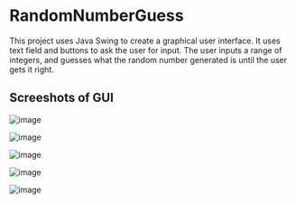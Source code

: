# RandomNumberGuess

This project uses Java Swing to create a graphical user interface. It uses text field and buttons to ask the user for input. The user inputs a range of integers, and guesses what the random number generated is until the user gets it right.

Screeshots of GUI
----------------

![image](https://user-images.githubusercontent.com/44243219/224462140-1cb77433-65de-41f7-919a-28a56d144067.png)

![image](https://user-images.githubusercontent.com/44243219/224462149-4d08a3c3-5e49-4096-ac8b-398c54e3a0cb.png)

![image](https://user-images.githubusercontent.com/44243219/224462154-c749a677-48db-4a88-9895-bcaf4f40d5cd.png)

![image](https://user-images.githubusercontent.com/44243219/224462160-7fd95bda-d170-4fcb-b697-15b06501b58e.png)

![image](https://user-images.githubusercontent.com/44243219/224462166-d5b97839-fc1b-4fae-85d7-3e91469ef1cd.png)

